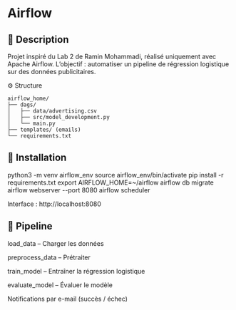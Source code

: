 # Airflow
## 📘 Description

Projet inspiré du Lab 2 de Ramin Mohammadi, réalisé uniquement avec Apache Airflow.
L’objectif : automatiser un pipeline de régression logistique sur des données publicitaires.

⚙️ Structure
```
airflow_home/
├── dags/
│   ├── data/advertising.csv
│   ├── src/model_development.py
│   └── main.py
├── templates/ (emails)
└── requirements.txt
```

## 🚀 Installation
python3 -m venv airflow_env
source airflow_env/bin/activate
pip install -r requirements.txt
export AIRFLOW_HOME=~/airflow
airflow db migrate
airflow webserver --port 8080
airflow scheduler


Interface : http://localhost:8080

## 🧠 Pipeline

load_data – Charger les données

preprocess_data – Prétraiter

train_model – Entraîner la régression logistique

evaluate_model – Évaluer le modèle

Notifications par e-mail (succès / échec)